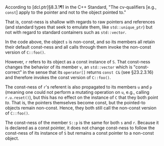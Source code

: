 According to [dcl.ptr]§8.3.1¶1 in the C++ Standard, "The cv-qualifiers [e.g., `const`] apply to the pointer and not to the object pointed to."

That is, const-ness is shallow with regards to raw pointers and references (and standard types that seek to emulate them, like `std::unique_ptr`) but not with regard to standard containers such as `std::vector`.

In the code above, the object `s` is non-const, and so its members all retain their default const-ness and all calls through them invoke the non-const version of `C::foo()`.

However, `r` refers to its object as a const instance of `S`. That const-ness changes the behavior of its member `v`, an `std::vector` which is "const-correct" in the sense that its `operator[]` returns `const C&` (see §23.2.3.16) and therefore invokes the const version of `C::foo()`. 

The const-ness of `r`'s referent is also propagated to its members `u` and `p` (meaning one could not perform a mutating operation on `u`, e.g., calling `r.u.reset()`), but this has no effect on the instance of `C` that they both point *to*. That is, the pointers themselves become const, but the pointed-to objects remain non-const. Hence, they both still call the non-const version of `C::foo()`.

The const-ness of the member `S::p` is the same for both `s` and `r`. Because it is declared as a const pointer, it does not change const-ness to follow the const-ness of its instance of `S` but remains a const pointer to a non-const object.